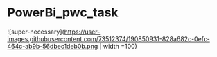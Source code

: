 # PowerBi_pwc_task


![super-necessary](https://user-images.githubusercontent.com/73512374/190850931-828a682c-0efc-464c-ab9b-56dbec1deb0b.png | width =100)














